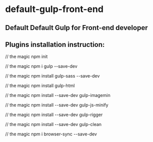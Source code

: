 # default-gulp-front-end
Default Default Gulp for Front-end developer
-------

Plugins installation instruction:
-------

// the magic
npm init

// the magic
npm i gulp --save-dev

// the magic
npm install gulp-sass --save-dev

// the magic
npm install gulp-html

// the magic
npm install --save-dev gulp-imagemin

// the magic
npm install --save-dev gulp-js-minify

// the magic
npm install --save-dev gulp-rigger

// the magic
npm install --save-dev gulp-clean

// the magic
npm i browser-sync --save-dev

